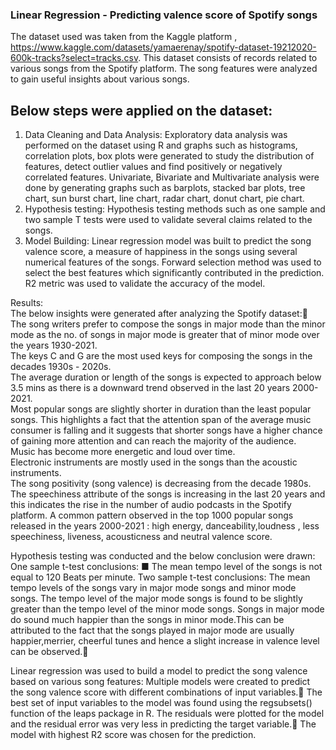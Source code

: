 ### Linear Regression - Predicting valence score of Spotify songs

The dataset used was taken from the Kaggle platform , https://www.kaggle.com/datasets/yamaerenay/spotify-dataset-19212020-600k-tracks?select=tracks.csv. This dataset consists of records related to various songs from the Spotify platform. The song features were analyzed to gain useful insights about various songs. 

## Below steps were applied on the dataset:

1. Data Cleaning and Data Analysis:
	Exploratory data analysis was performed on the dataset using R and graphs such as histograms, correlation plots, box plots were generated to study the distribution of features, 	detect outlier values and find positively or negatively correlated features.
	Univariate, Bivariate and Multivariate analysis were done by generating graphs such as barplots, stacked bar plots, tree chart, sun burst chart, line chart, radar chart, donut 	chart, pie chart.
2. Hypothesis testing:
	Hypothesis testing methods such as one sample and two sample T tests were used to validate several claims related to the songs.
3. Model Building:
	Linear regression model was built to predict the song valence score, a measure of happiness in the songs using several numerical features of the songs.
	Forward selection method was used to select the best features which significantly contributed in the prediction. R2 metric was used to validate the accuracy of the model.

Results:	 							
The below insights were generated after analyzing the Spotify dataset: 								
	The song writers prefer to compose the songs in major mode than the minor mode as the no. of songs in major mode is greater that of minor mode over the years 1930-2021.								
	The keys C and G are the most used keys for composing the songs in the decades 1930s - 2020s.							
 	The average duration or length of the songs is expected to approach below 3.5 mins as there is a downward trend observed in the last 20 years 2000-2021.							
	Most popular songs are slightly shorter in duration than the least popular songs. This highlights a fact that the attention span of the average music consumer is falling and it 	suggests that shorter songs have a higher chance of gaining more attention and can reach the majority of the audience.								
	Music has become more energetic and loud over time.							
	Electronic instruments are mostly used in the songs than the acoustic instruments.								
	The song positivity (song valence) is decreasing from the decade 1980s.
	The speechiness attribute of the songs is increasing in the last 20 years and this indicates the rise in the number of audio podcasts in the Spotify platform.
	A common pattern observed in the top 1000 popular songs released in the years 2000-2021 : high energy, danceability,loudness , less speechiness, liveness, acousticness and neutral valence score.

Hypothesis testing was conducted and the below conclusion were drawn:
	One sample t-test conclusions:
	■ The mean tempo level of the songs is not equal to 120 Beats per minute. 
	Two sample t-test conclusions:
	The mean tempo levels of the songs vary in major mode songs and minor mode songs. The tempo level of the major mode songs is found to be slightly greater than the tempo level of the minor mode songs.
	Songs in major mode do sound much happier than the songs in minor mode.This can be attributed to the fact that the songs played in major mode are usually happier,merrier, cheerful tunes and hence a slight increase in valence level can be observed. 
 
Linear regression was used to build a model to predict the song valence based on various song features:
	Multiple models were created to predict the song valence score with different combinations of input variables. The best set of input variables to the model was found using the 	regsubsets() function of the leaps package in R.
	The residuals were plotted for the model and the residual error was very less in predicting the target variable. The model with highest R2 score was chosen for the prediction.
